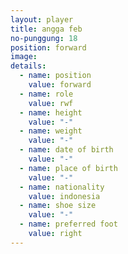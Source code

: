 ```yaml
---
layout: player
title: angga feb
no-punggung: 18
position: forward
image:
details:
  - name: position
    value: forward
  - name: role
    value: rwf
  - name: height
    value: "-"
  - name: weight
    value: "-"
  - name: date of birth
    value: "-"
  - name: place of birth
    value: "-"
  - name: nationality
    value: indonesia
  - name: shoe size
    value: "-"
  - name: preferred foot
    value: right
---
```

